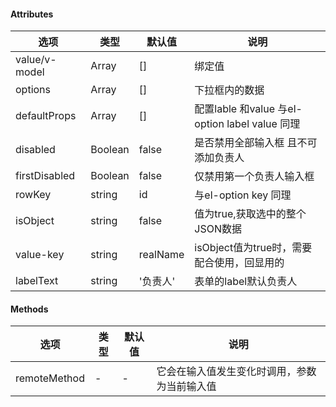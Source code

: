 #### Attributes
| 选项    | 类型     | 默认值      | 说明                                             |
|-------|--------|----------|------------------------------------------------|
| value/v-model | Array  | []       | 绑定值                                            |
| options | Array | []       | 下拉框内的数据                                        |
| defaultProps | Array | []       | 配置lable 和value     与el-option label   value 同理 |
| disabled | Boolean | false    | 是否禁用全部输入框 且不可添加负责人                             |
| firstDisabled | Boolean | false    | 仅禁用第一个负责人输入框                                   |
| rowKey | string | id       | 与el-option key 同理                              |
| isObject | string | false    | 值为true,获取选中的整个JSON数据                           |
| value-key      | string | realName | isObject值为true时，需要配合使用，回显用的                    |
| labelText     | string | '负责人' | 表单的label默认负责人                   |
#### Methods
| 选项            | 类型     | 默认值 | 说明                 |
|---------------|--------|-----|--------------------|
| remoteMethod |  - | -  | 它会在输入值发生变化时调用，参数为当前输入值                |
